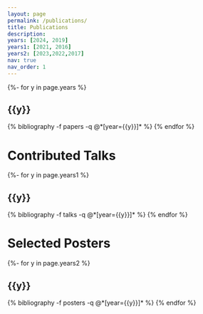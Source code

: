 ```yaml
---
layout: page
permalink: /publications/
title: Publications
description: 
years: [2024, 2019]
years1: [2021, 2016]
years2: [2023,2022,2017]
nav: true
nav_order: 1
---
```

<!-- _pages/publications.md -->
<div class="publications">

{%- for y in page.years %}
  <h2 class="year">{{y}}</h2>
  {% bibliography -f papers -q @*[year={{y}}]* %}
{% endfor %}

</div>

<h1 class="post-title">Contributed Talks</h1>
<div class="publications">

{%- for y in page.years1 %}
  <h2 class="year">{{y}}</h2>
  {% bibliography -f talks -q @*[year={{y}}]* %} 
{% endfor %}

</div>

<h1 class="post-title">Selected Posters</h1>
<div class="publications">

{%- for y in page.years2 %}
  <h2 class="year">{{y}}</h2>
  {% bibliography -f posters -q @*[year={{y}}]* %} 
{% endfor %}

</div>
